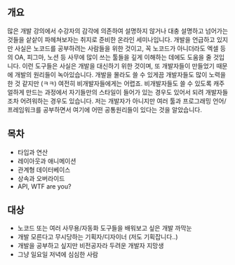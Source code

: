 ## 개요

많은 개발 강의에서 수강자의 감각에 의존하여 설명하지 않거나 대충 설명하고 넘어가는 것들을 샅샅이 파헤쳐보자는 취지로 준비한 온라인 세미나입니다. 개발을 언급하고 있지만 사실은 노코드를 공부하려는 사람들을 위한 것이고, 꼭 노코드가 아니더라도 엑셀 등의 OA, 피그마, 노션 등 사무에 많이 쓰는 툴들을 깊게 이해하는 데에도 도움을 줄 것입니다.
이런 도구들은 사실은 개발을 대신하기 위한 것이며, 또 개발자들이 만들었기 때문에 개발의 원리들이 녹아있습니다. 개발을 몰라도 쓸 수 있게끔 개발자들도 많이 노력을 한 것 같지만 (ㅋㅋ) 여전히 비개발자들에게는 어렵죠. 비개발자들도 쓸 수 있도록 캐주얼하게 만드는 과정에서 자기들만의 스타일이 들어가 있는 경우도 있어서 되려 개발자들조차 어려워하는 경우도 있습니다.
저는 개발자가 아니지만 여러 툴과 프로그래밍 언어/프레임워크를 공부하면서 여기에 어떤 공통원리들이 있다는 것을 알았습니다. 

## 목차

- 타입과 연산
- 레이아웃과 애니메이션
- 관계형 데이터베이스
- 상속과 오버라이드
- API, WTF are you?

## 대상

- 노코드 또는 여러 사무용/자동화 도구들을 배워보고 싶은 개발 까막눈
- 개발 모른다고 무시당하는 기획자/디자이너 (저도 기획잡니다..)
- 개발을 공부하고 싶지만 비전공자라 두려운 개발자 지망생
- 그냥 일요일 저녁에 심심한 사람

